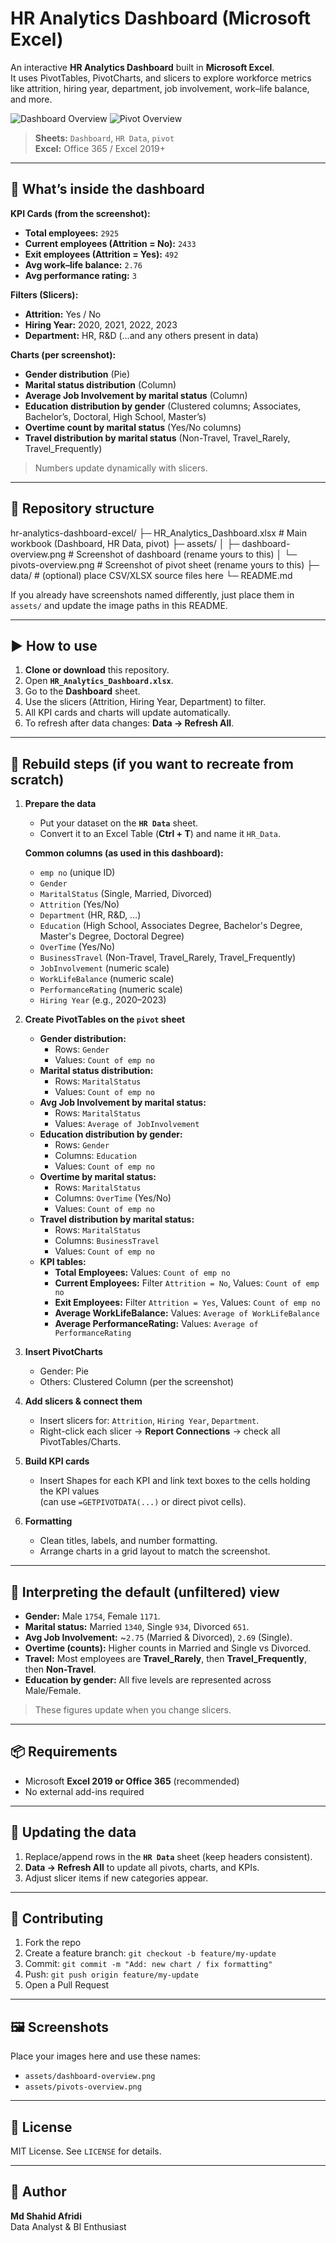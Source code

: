 # HR Analytics Dashboard (Microsoft Excel)

An interactive **HR Analytics Dashboard** built in **Microsoft Excel**.  
It uses PivotTables, PivotCharts, and slicers to explore workforce metrics like attrition, hiring year, department, job involvement, work–life balance, and more.

![Dashboard Overview](assets/dashboard-overview.png)
![Pivot Overview](assets/pivots-overview.png)

> **Sheets:** `Dashboard`, `HR Data`, `pivot`  
> **Excel:** Office 365 / Excel 2019+

---

## 🔎 What’s inside the dashboard

**KPI Cards (from the screenshot):**
- **Total employees:** `2925`
- **Current employees (Attrition = No):** `2433`
- **Exit employees (Attrition = Yes):** `492`
- **Avg work–life balance:** `2.76`
- **Avg performance rating:** `3`

**Filters (Slicers):**
- **Attrition:** Yes / No  
- **Hiring Year:** 2020, 2021, 2022, 2023  
- **Department:** HR, R&D (…and any others present in data)

**Charts (per screenshot):**
- **Gender distribution** (Pie)  
- **Marital status distribution** (Column)  
- **Average Job Involvement by marital status** (Column)  
- **Education distribution by gender** (Clustered columns; Associates, Bachelor’s, Doctoral, High School, Master’s)  
- **Overtime count by marital status** (Yes/No columns)  
- **Travel distribution by marital status** (Non-Travel, Travel_Rarely, Travel_Frequently)

> Numbers update dynamically with slicers.

---

## 📁 Repository structure

hr-analytics-dashboard-excel/
├─ HR_Analytics_Dashboard.xlsx # Main workbook (Dashboard, HR Data, pivot)
├─ assets/
│ ├─ dashboard-overview.png # Screenshot of dashboard (rename yours to this)
│ └─ pivots-overview.png # Screenshot of pivot sheet (rename yours to this)
├─ data/ # (optional) place CSV/XLSX source files here
└─ README.md


If you already have screenshots named differently, just place them in `assets/` and update the image paths in this README.

---

## ▶️ How to use

1. **Clone or download** this repository.
2. Open **`HR_Analytics_Dashboard.xlsx`**.
3. Go to the **Dashboard** sheet.
4. Use the slicers (Attrition, Hiring Year, Department) to filter.
5. All KPI cards and charts will update automatically.
6. To refresh after data changes: **Data → Refresh All**.

---

## 🔧 Rebuild steps (if you want to recreate from scratch)

1. **Prepare the data**
   - Put your dataset on the **`HR Data`** sheet.
   - Convert it to an Excel Table (**Ctrl + T**) and name it `HR_Data`.

   **Common columns (as used in this dashboard):**
   - `emp no` (unique ID)  
   - `Gender`  
   - `MaritalStatus` (Single, Married, Divorced)  
   - `Attrition` (Yes/No)  
   - `Department` (HR, R&D, …)  
   - `Education` (High School, Associates Degree, Bachelor's Degree, Master's Degree, Doctoral Degree)  
   - `OverTime` (Yes/No)  
   - `BusinessTravel` (Non-Travel, Travel_Rarely, Travel_Frequently)  
   - `JobInvolvement` (numeric scale)  
   - `WorkLifeBalance` (numeric scale)  
   - `PerformanceRating` (numeric scale)  
   - `Hiring Year` (e.g., 2020–2023)

2. **Create PivotTables on the `pivot` sheet**
   - **Gender distribution:**  
     - Rows: `Gender`  
     - Values: `Count of emp no`
   - **Marital status distribution:**  
     - Rows: `MaritalStatus`  
     - Values: `Count of emp no`
   - **Avg Job Involvement by marital status:**  
     - Rows: `MaritalStatus`  
     - Values: `Average of JobInvolvement`
   - **Education distribution by gender:**  
     - Rows: `Gender`  
     - Columns: `Education`  
     - Values: `Count of emp no`
   - **Overtime by marital status:**  
     - Rows: `MaritalStatus`  
     - Columns: `OverTime` (Yes/No)  
     - Values: `Count of emp no`
   - **Travel distribution by marital status:**  
     - Rows: `MaritalStatus`  
     - Columns: `BusinessTravel`  
     - Values: `Count of emp no`
   - **KPI tables:**  
     - **Total Employees:** Values: `Count of emp no`  
     - **Current Employees:** Filter `Attrition = No`, Values: `Count of emp no`  
     - **Exit Employees:** Filter `Attrition = Yes`, Values: `Count of emp no`  
     - **Average WorkLifeBalance:** Values: `Average of WorkLifeBalance`  
     - **Average PerformanceRating:** Values: `Average of PerformanceRating`

3. **Insert PivotCharts**
   - Gender: Pie
   - Others: Clustered Column (per the screenshot)

4. **Add slicers & connect them**
   - Insert slicers for: `Attrition`, `Hiring Year`, `Department`.
   - Right-click each slicer → **Report Connections** → check all PivotTables/Charts.

5. **Build KPI cards**
   - Insert Shapes for each KPI and link text boxes to the cells holding the KPI values  
     (can use `=GETPIVOTDATA(...)` or direct pivot cells).

6. **Formatting**
   - Clean titles, labels, and number formatting.
   - Arrange charts in a grid layout to match the screenshot.

---

## 🧠 Interpreting the default (unfiltered) view

- **Gender:** Male `1754`, Female `1171`.  
- **Marital status:** Married `1340`, Single `934`, Divorced `651`.  
- **Avg Job Involvement:** ~`2.75` (Married & Divorced), `2.69` (Single).  
- **Overtime (counts):** Higher counts in Married and Single vs Divorced.  
- **Travel:** Most employees are **Travel_Rarely**, then **Travel_Frequently**, then **Non-Travel**.  
- **Education by gender:** All five levels are represented across Male/Female.

> These figures update when you change slicers.

---

## 📦 Requirements

- Microsoft **Excel 2019 or Office 365** (recommended)
- No external add-ins required

---

## 🔁 Updating the data

1. Replace/append rows in the **`HR Data`** sheet (keep headers consistent).
2. **Data → Refresh All** to update all pivots, charts, and KPIs.
3. Adjust slicer items if new categories appear.

---

## 🤝 Contributing

1. Fork the repo
2. Create a feature branch: `git checkout -b feature/my-update`
3. Commit: `git commit -m "Add: new chart / fix formatting"`
4. Push: `git push origin feature/my-update`
5. Open a Pull Request

---

## 🖼️ Screenshots

Place your images here and use these names:
- `assets/dashboard-overview.png`
- `assets/pivots-overview.png`

---

## 📄 License

MIT License. See `LICENSE` for details.

---

## 👤 Author

**Md Shahid Afridi**  
Data Analyst & BI Enthusiast
